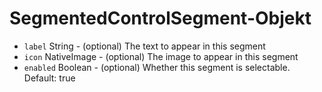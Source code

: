 # SegmentedControlSegment-Objekt

* `label` String - (optional) The text to appear in this segment
* `icon` NativeImage - (optional) The image to appear in this segment
* `enabled` Boolean - (optional) Whether this segment is selectable. Default: true